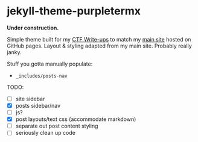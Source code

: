 # jekyll-theme-purpletermx

**Under construction.**

Simple theme built for my [CTF Write-ups]() to match my [main site]() hosted on GitHub pages.
Layout & styling adapted from my main site. Probably really janky.

Stuff you gotta manually populate:
* `_includes/posts-nav`


TODO:
- [ ] site sidebar
- [x] posts sidebar/nav
- [ ] js?
- [x] post layouts/text css (accommodate markdown)
- [ ] separate out post content styling
- [ ] seriously clean up code

<!--
----


Welcome to your new Jekyll theme! In this directory, you'll find the files you need to be able to package up your theme into a gem. Put your layouts in `_layouts`, your includes in `_includes`, your sass files in `_sass` and any other assets in `assets`.

To experiment with this code, add some sample content and run `bundle exec jekyll serve` – this directory is setup just like a Jekyll site!

TODO: Delete this and the text above, and describe your gem
## Installation

Add this line to your Jekyll site's `Gemfile`:

```ruby
gem "jekyll-theme-purpletermx"
```

And add this line to your Jekyll site's `_config.yml`:

```yaml
theme: jekyll-theme-purpletermx
```

And then execute:

    $ bundle

Or install it yourself as:

    $ gem install jekyll-theme-purpletermx

## Usage

TODO: Write usage instructions here. Describe your available layouts, includes, sass and/or assets.

## Contributing

Bug reports and pull requests are welcome on GitHub at https://github.com/[USERNAME]/hello. This project is intended to be a safe, welcoming space for collaboration, and contributors are expected to adhere to the [Contributor Covenant](http://contributor-covenant.org) code of conduct.

## Development

To set up your environment to develop this theme, run `bundle install`.

Your theme is setup just like a normal Jekyll site! To test your theme, run `bundle exec jekyll serve` and open your browser at `http://localhost:4000`. This starts a Jekyll server using your theme. Add pages, documents, data, etc. like normal to test your theme's contents. As you make modifications to your theme and to your content, your site will regenerate and you should see the changes in the browser after a refresh, just like normal.

When your theme is released, only the files in `_layouts`, `_includes`, `_sass` and `assets` tracked with Git will be bundled.
To add a custom directory to your theme-gem, please edit the regexp in `jekyll-theme-purpletermx.gemspec` accordingly.

## License

The theme is available as open source under the terms of the [MIT License](https://opensource.org/licenses/MIT).
-->

